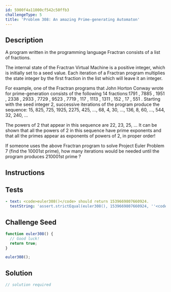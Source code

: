 ```yaml
---
id: 5900f4a11000cf542c50ffb3
challengeType: 5
title: 'Problem 308: An amazing Prime-generating Automaton'
---
```


## Description
<section id='description'>
A program written in the programming language Fractran consists of a list of fractions.

The internal state of the Fractran Virtual Machine is a positive integer, which is initially set to a seed value. Each iteration of a Fractran program multiplies the state integer by the first fraction in the list which will leave it an integer.

For example, one of the Fractran programs that John Horton Conway wrote for prime-generation consists of the following 14 fractions:1791
,
7885
,
1951
,
2338
,
2933
,
7729
,
9523
,
7719
,
117
,
1113
,
1311
,
152
,
17
,
551
.
Starting with the seed integer 2, successive iterations of the program produce the sequence:
15, 825, 725, 1925, 2275, 425, ..., 68, 4, 30, ..., 136, 8, 60, ..., 544, 32, 240, ...

The powers of 2 that appear in this sequence are 22, 23, 25, ...
It can be shown that all the powers of 2 in this sequence have prime exponents and that all the primes appear as exponents of powers of 2, in proper order!

If someone uses the above Fractran program to solve Project Euler Problem 7 (find the 10001st prime), how many iterations would be needed until the program produces 210001st prime ?
</section>

## Instructions
<section id='instructions'>

</section>

## Tests
<section id='tests'>

```yml
- text: <code>euler308()</code> should return 1539669807660924.
  testString: 'assert.strictEqual(euler308(), 1539669807660924, ''<code>euler308()</code> should return 1539669807660924.'');'

```

</section>

## Challenge Seed
<section id='challengeSeed'>

<div id='js-seed'>

```js
function euler308() {
  // Good luck!
  return true;
}

euler308();
```

</div>



</section>

## Solution
<section id='solution'>

```js
// solution required
```
</section>
